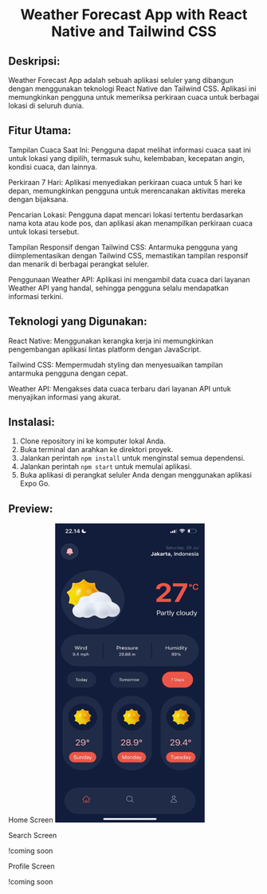 <center><h1>Weather Forecast App with React Native and Tailwind CSS</h1></center>

<h2>Deskripsi:</h2>
Weather Forecast App adalah sebuah aplikasi seluler yang dibangun dengan menggunakan teknologi React Native dan Tailwind CSS. Aplikasi ini memungkinkan pengguna untuk memeriksa perkiraan cuaca untuk berbagai lokasi di seluruh dunia.


<h2>Fitur Utama:</h2>

Tampilan Cuaca Saat Ini: Pengguna dapat melihat informasi cuaca saat ini untuk lokasi yang dipilih, termasuk suhu, kelembaban, kecepatan angin, kondisi cuaca, dan lainnya.

Perkiraan 7 Hari: Aplikasi menyediakan perkiraan cuaca untuk 5 hari ke depan, memungkinkan pengguna untuk merencanakan aktivitas mereka dengan bijaksana.

Pencarian Lokasi: Pengguna dapat mencari lokasi tertentu berdasarkan nama kota atau kode pos, dan aplikasi akan menampilkan perkiraan cuaca untuk lokasi tersebut.

Tampilan Responsif dengan Tailwind CSS: Antarmuka pengguna yang diimplementasikan dengan Tailwind CSS, memastikan tampilan responsif dan menarik di berbagai perangkat seluler.

Penggunaan Weather API: Aplikasi ini mengambil data cuaca dari layanan Weather API yang handal, sehingga pengguna selalu mendapatkan informasi terkini.


<h2>Teknologi yang Digunakan:</h2>

React Native: Menggunakan kerangka kerja ini memungkinkan pengembangan aplikasi lintas platform dengan JavaScript.

Tailwind CSS: Mempermudah styling dan menyesuaikan tampilan antarmuka pengguna dengan cepat.

Weather API: Mengakses data cuaca terbaru dari layanan API untuk menyajikan informasi yang akurat.

<h2>Instalasi:</h2>

1. Clone repository ini ke komputer lokal Anda.
2. Buka terminal dan arahkan ke direktori proyek.
3. Jalankan perintah `npm install` untuk menginstal semua dependensi.
4. Jalankan perintah `npm start` untuk memulai aplikasi.
5. Buka aplikasi di perangkat seluler Anda dengan menggunakan aplikasi Expo Go.

<h2>Preview:</h2>
Home Screen

<img src="docs/preview-home-screen.jpeg" width="300" height="600">

Search Screen

!coming soon

Profile Screen

!coming soon

